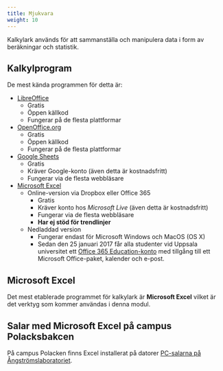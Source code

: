 ```yaml
---
title: Mjukvara
weight: 10
---
```


Kalkylark används för att sammanställa och manipulera data i form av beräkningar
 och statistik. 
 
## Kalkylprogram 
 
 De mest kända programmen för detta är:

+ [LibreOffice](https://www.libreoffice.org/)
    - Gratis
    - Öppen källkod
    - Fungerar på de flesta plattformar
+ [OpenOffice.org](https://www.openoffice.org)
   - Gratis
   - Öppen källkod
   - Fungerar på de flesta plattformar
+ [Google Sheets](https://docs.google.com/spreadsheets/)
   - Gratis
   - Kräver Google-konto (även detta är kostnadsfritt)
   - Fungerar via de flesta webbläsare
+ [Microsoft Excel](https://products.office.com/en-us/excel)
   - Online-version via Dropbox eller Office 365
       + Gratis
       + Kräver konto hos *Microsoft Live* (även detta är kostnadsfritt)
       + Fungerar via de flesta webbläsare
       + **Har ej stöd för trendlinjer**
   - Nedladdad version
       + Fungerar endast för Microsoft Windows och MacOS (OS X)
       + Sedan den 25 januari 2017 får alla studenter vid Uppsala
       universitet ett [Office 365 Education-konto][365-student] med tillgång till ett
         Microsoft Office-paket, kalender och e-post.

[365-student]: https://www2.uu.se/student/it-for-studenter/office-365-education

## Microsoft Excel

Det mest etablerade programmet för kalkylark är **Microsoft Excel** vilket är
det verktyg som kommer användas i denna modul. 

## Salar med Microsoft Excel på campus Polacksbakcen

På campus Polacken finns Excel installerat på datorer [PC-salarna på
 Ångströmslaboratoriet][salar].

[salar]: https://www.polacksbacken.uu.se/service/lokaler/#anchor-768232
